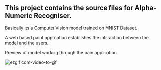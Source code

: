 ## This project contains the source files for Alpha-Numeric Recogniser.
Basically its a Computer Vision model trained on MNIST Dataset.

A web based paint application establishes the interaction between the model and the users.

Preview of model working through the pain application.

![ezgif com-video-to-gif](https://github.com/tfRaraShi99/Alpha-Numeric-Recognition/assets/128311532/a14cd8ee-462f-4dc4-8c09-df1dd9829ef2)
